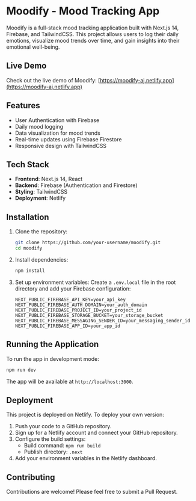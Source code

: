 # Moodify - Mood Tracking App

Moodify is a full-stack mood tracking application built with Next.js 14, Firebase, and TailwindCSS. This project allows users to log their daily emotions, visualize mood trends over time, and gain insights into their emotional well-being.

## Live Demo

Check out the live demo of Moodify: [https://moodify-aj.netlify.app](https://moodify-aj.netlify.app)

## Features

- User Authentication with Firebase
- Daily mood logging
- Data visualization for mood trends
- Real-time updates using Firebase Firestore
- Responsive design with TailwindCSS

## Tech Stack

- **Frontend**: Next.js 14, React
- **Backend**: Firebase (Authentication and Firestore)
- **Styling**: TailwindCSS
- **Deployment**: Netlify

## Installation

1. Clone the repository:
   ```bash
   git clone https://github.com/your-username/moodify.git
   cd moodify
   ```

2. Install dependencies:
   ```bash
   npm install
   ```

3. Set up environment variables:
   Create a `.env.local` file in the root directory and add your Firebase configuration:
   ```
   NEXT_PUBLIC_FIREBASE_API_KEY=your_api_key
   NEXT_PUBLIC_FIREBASE_AUTH_DOMAIN=your_auth_domain
   NEXT_PUBLIC_FIREBASE_PROJECT_ID=your_project_id
   NEXT_PUBLIC_FIREBASE_STORAGE_BUCKET=your_storage_bucket
   NEXT_PUBLIC_FIREBASE_MESSAGING_SENDER_ID=your_messaging_sender_id
   NEXT_PUBLIC_FIREBASE_APP_ID=your_app_id
   ```

## Running the Application

To run the app in development mode:

```bash
npm run dev
```

The app will be available at `http://localhost:3000`.

## Deployment

This project is deployed on Netlify. To deploy your own version:

1. Push your code to a GitHub repository.
2. Sign up for a Netlify account and connect your GitHub repository.
3. Configure the build settings:
   - Build command: `npm run build`
   - Publish directory: `.next`
4. Add your environment variables in the Netlify dashboard.

## Contributing

Contributions are welcome! Please feel free to submit a Pull Request.
